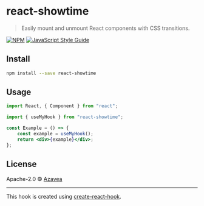 # react-showtime

> Easily mount and unmount React components with CSS transitions.

[![NPM](https://img.shields.io/npm/v/react-showtime.svg)](https://www.npmjs.com/package/react-showtime) [![JavaScript Style Guide](https://img.shields.io/badge/code_style-standard-brightgreen.svg)](https://standardjs.com)

## Install

```bash
npm install --save react-showtime
```

## Usage

```jsx
import React, { Component } from "react";

import { useMyHook } from "react-showtime";

const Example = () => {
    const example = useMyHook();
    return <div>{example}</div>;
};
```

## License

Apache-2.0 © [Azavea](https://github.com/azavea)

---

This hook is created using [create-react-hook](https://github.com/hermanya/create-react-hook).
